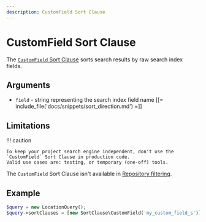 ```yaml
---
description: CustomField Sort Clause
---
```


# CustomField Sort Clause

The [`CustomField` Sort Clause](/api/php_api/php_api_reference/classes/Ibexa-Contracts-Core-Repository-Values-Content-Query-SortClause-CustomField.html) sorts search results by raw search index fields.

## Arguments

- `field` - string representing the search index field name
[[= include_file('docs/snippets/sort_direction.md') =]]

## Limitations

!!! caution

    To keep your project search engine independent, don't use the `CustomField` Sort Clause in production code.
    Valid use cases are: testing, or temporary (one-off) tools.

The `CustomField` Sort Clause isn't available in [Repository filtering](search_api.md#repository-filtering).

## Example

``` php
$query = new LocationQuery();
$query->sortClauses = [new SortClause\CustomField('my_custom_field_s')];
```
